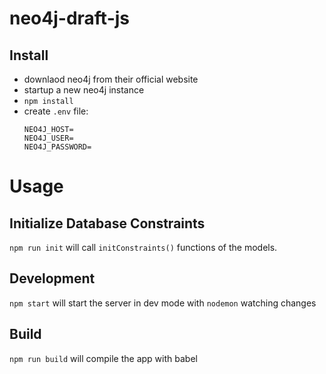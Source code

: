 # neo4j-draft-js 

## Install

- downlaod neo4j from their official website
- startup a new neo4j instance
- `npm install`
- create `.env` file:
  ```
  NEO4J_HOST=
  NEO4J_USER=
  NEO4J_PASSWORD=
  ```

# Usage

## Initialize Database Constraints
`npm run init` will call `initConstraints()` functions of the models.

## Development

`npm start` will start the server in dev mode with `nodemon` watching changes

## Build

`npm run build` will compile the app with babel


